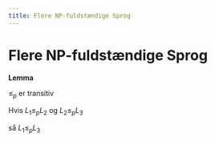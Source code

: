 ```yaml
---
title: Flere NP-fuldstændige Sprog
---
```


# Flere NP-fuldstændige Sprog

**Lemma**

$\leq_p$ er transitiv

Hvis $L_1 \leq_p L_2$ og $L_2\leq_p L_3$

så $L_1 \leq_p L_3$

